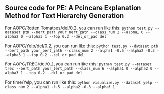 ## Source code for PE: A Poincare Explanation Method for Text Hierarchy Generation

For AOPC/Rotten Tomatoes/del/0.2, you can run like this:
`python test.py --dataset ptb --bert_path your_bert_path --class_num 2 --alpha1 0 --alpha2 0 --alpha3 1 --top 0.2 --del_or_pad del `

For AOPC/Yelp/del/0.2, you can run like this:
`python test.py --dataset ptb --bert_path your_bert_path --class_num 2 --alpha1 -0.5 --alpha2 -0.3 --alpha3 1 --top 0.2 --del_or_pad del `

For AOPC/TREC/del/0.2, you can run like this:
`python test.py --dataset trec --bert_path your_bert_path --class_num 6 --alpha1 0 --alpha2 0 --alpha3 1 --top 0.2 --del_or_pad del `

For time/Yelp, you can run like this:
`python visualize.py --dataset yelp --class_num 2 --alpha1 -0.5 --alpha2 -0.3 --alpha3 1`

